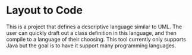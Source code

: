 # Layout to Code

This is a project that defines a descriptive language similar to UML. The user can quickly draft out a class definition in this language, and then compile to a language of their choosing. This tool currently only supports Java but the goal is to have it support many programming languages.

